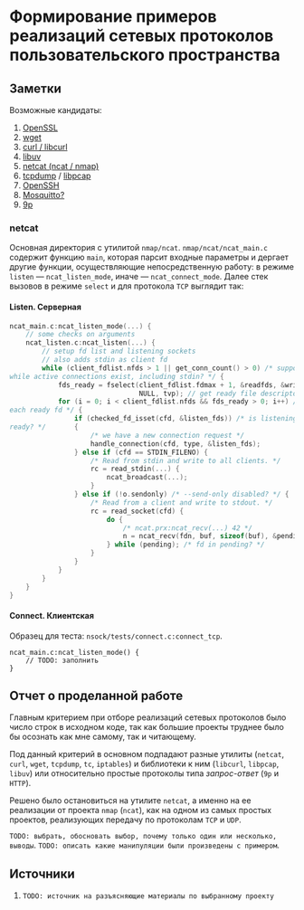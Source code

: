 # Формирование примеров реализаций сетевых протоколов пользовательского пространства

## Заметки

Возможные кандидаты:

1. [OpenSSL](https://github.com/openssl/openssl)
1. [wget](https://github.com/mirror/wget)
1. [curl / libcurl](https://github.com/curl/curl)
1. [libuv](https://github.com/libuv/libuv)
1. [netcat (ncat / nmap)](https://github.com/nmap/nmap)
1. [tcpdump](https://github.com/the-tcpdump-group/tcpdump) / [libpcap](https://github.com/the-tcpdump-group/libpcap)
1. [OpenSSH](https://github.com/openssh/openssh-portable)
1. [Mosquitto?](https://github.com/eclipse-mosquitto/mosquitto)
1. [9p](https://blog.aqwari.net/9p/)

###  netcat

Основная директория с утилитой `nmap/ncat`. `nmap/ncat/ncat_main.c` содержит
функцию `main`, которая парсит входные параметры и дергает другие функции,
осуществляющие непосредственную работу: в режиме `listen` &mdash;
`ncat_listen_mode`, иначе &mdash; `ncat_connect_mode`. Далее стек вызовов в
режиме `select` и для протокола `TCP` выглядит так:

#### Listen. Серверная

```C
ncat_main.c:ncat_listen_mode(...) {
    // some checks on arguments
    ncat_listen.c:ncat_listen(...) {
        // setup fd list and listening sockets
        // also adds stdin as client fd
        while (client_fdlist.nfds > 1 || get_conn_count() > 0) /* suppose:
while active connections exist, including stdin? */ {
            fds_ready = fselect(client_fdlist.fdmax + 1, &readfds, &writefds,
                                NULL, tvp); // get ready file descriptors
            for (i = 0; i < client_fdlist.nfds && fds_ready > 0; i++) /* for
each ready fd */ {
                if (checked_fd_isset(cfd, &listen_fds)) /* is listening socket
ready? */       {
                    /* we have a new connection request */
                    handle_connection(cfd, type, &listen_fds);
                } else if (cfd == STDIN_FILENO) {
                    /* Read from stdin and write to all clients. */
                    rc = read_stdin(...) {
                        ncat_broadcast(...);
                    }
                } else if (!o.sendonly) /* --send-only disabled? */ {
                    /* Read from a client and write to stdout. */
                    rc = read_socket(cfd) {
                        do {
                            /* ncat.prx:ncat_recv(...) 42 */
                            n = ncat_recv(fdn, buf, sizeof(buf), &pending);
                        } while (pending); /* fd in pending? */
                    }
                }
            }
        }
    }
}
```

#### Connect. Клиентская

Образец для теста: `nsock/tests/connect.c:connect_tcp`.

```
ncat_main.c:ncat_listen_mode() {
    // TODO: заполнить
}
```

## Отчет о проделанной работе

Главным критерием при отборе реализаций сетевых протоколов было число строк в
исходном коде, так как большие проекты труднее было бы осознать как мне самому,
так и читающему.

Под данный критерий в основном подпадают разные утилиты (`netcat`, `curl`,
`wget`, `tcpdump`, `tc`, `iptables`) и библиотеки к ним (`libcurl`, `libpcap`,
`libuv`) или относительно простые протоколы типа _запрос-ответ_ (`9p` и `HTTP`).

Решено было остановиться на утилите `netcat`, а именно на ее реализации от
проекта `nmap` (`ncat`), как на одном из самых простых проектов, реализующих
передачу по протоколам `TCP` и `UDP`.

`TODO: выбрать, обосновать выбор, почему только один или несколько, выводы`.
`TODO: описать какие манипуляции были произведены с примером`.

## Источники

1. `TODO: источник на разъясняющие материалы по выбранному проекту`
